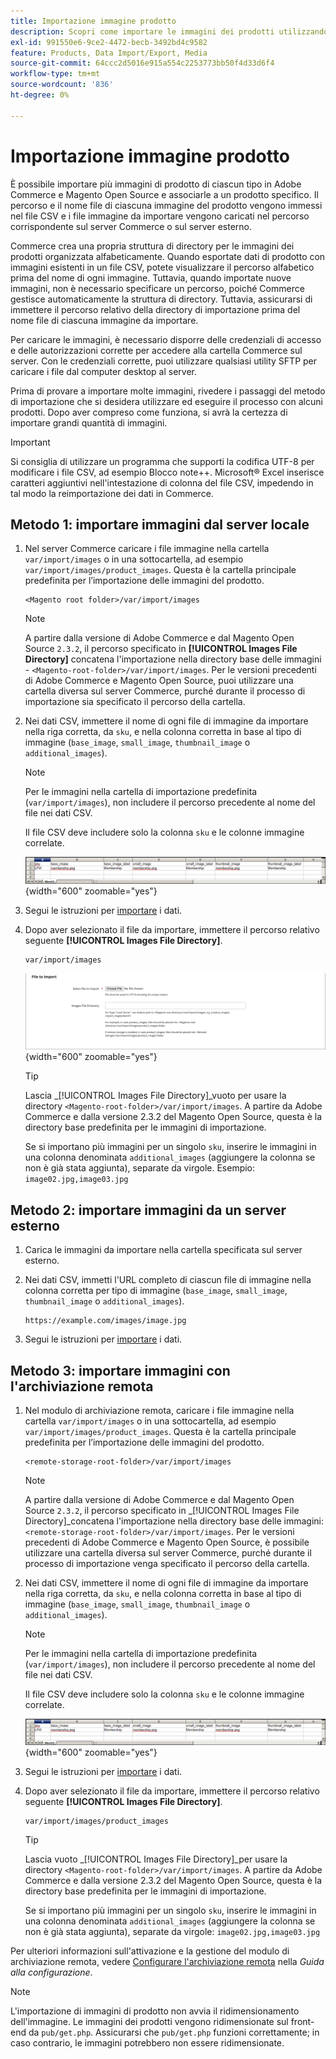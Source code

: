 ```yaml
---
title: Importazione immagine prodotto
description: Scopri come importare le immagini dei prodotti utilizzando il percorso e il nome di file di ciascuna immagine.
exl-id: 991550e6-9ce2-4472-becb-3492bd4c9582
feature: Products, Data Import/Export, Media
source-git-commit: 64ccc2d5016e915a554c2253773bb50f4d33d6f4
workflow-type: tm+mt
source-wordcount: '836'
ht-degree: 0%

---
```


# Importazione immagine prodotto

È possibile importare più immagini di prodotto di ciascun tipo in Adobe Commerce e Magento Open Source e associarle a un prodotto specifico. Il percorso e il nome file di ciascuna immagine del prodotto vengono immessi nel file CSV e i file immagine da importare vengono caricati nel percorso corrispondente sul server Commerce o sul server esterno.

Commerce crea una propria struttura di directory per le immagini dei prodotti organizzata alfabeticamente. Quando esportate dati di prodotto con immagini esistenti in un file CSV, potete visualizzare il percorso alfabetico prima del nome di ogni immagine. Tuttavia, quando importate nuove immagini, non è necessario specificare un percorso, poiché Commerce gestisce automaticamente la struttura di directory. Tuttavia, assicurarsi di immettere il percorso relativo della directory di importazione prima del nome file di ciascuna immagine da importare.

Per caricare le immagini, è necessario disporre delle credenziali di accesso e delle autorizzazioni corrette per accedere alla cartella Commerce sul server. Con le credenziali corrette, puoi utilizzare qualsiasi utility SFTP per caricare i file dal computer desktop al server.

Prima di provare a importare molte immagini, rivedere i passaggi del metodo di importazione che si desidera utilizzare ed eseguire il processo con alcuni prodotti. Dopo aver compreso come funziona, si avrà la certezza di importare grandi quantità di immagini.

>[!IMPORTANT]
>
>Si consiglia di utilizzare un programma che supporti la codifica UTF-8 per modificare i file CSV, ad esempio Blocco note++. Microsoft® Excel inserisce caratteri aggiuntivi nell&#39;intestazione di colonna del file CSV, impedendo in tal modo la reimportazione dei dati in Commerce.

## Metodo 1: importare immagini dal server locale

1. Nel server Commerce caricare i file immagine nella cartella `var/import/images` o in una sottocartella, ad esempio `var/import/images/product_images`. Questa è la cartella principale predefinita per l’importazione delle immagini del prodotto.

   ```terminal
   <Magento root folder>/var/import/images
   ```

   >[!NOTE]
   >
   >A partire dalla versione di Adobe Commerce e dal Magento Open Source `2.3.2`, il percorso specificato in **[!UICONTROL Images File Directory]** concatena l&#39;importazione nella directory base delle immagini - `<Magento-root-folder>/var/import/images`. Per le versioni precedenti di Adobe Commerce e Magento Open Source, puoi utilizzare una cartella diversa sul server Commerce, purché durante il processo di importazione sia specificato il percorso della cartella.

1. Nei dati CSV, immettere il nome di ogni file di immagine da importare nella riga corretta, da `sku`, e nella colonna corretta in base al tipo di immagine (`base_image`, `small_image`, `thumbnail_image` o `additional_images`).

   >[!NOTE]
   >
   >Per le immagini nella cartella di importazione predefinita (`var/import/images`), non includere il percorso precedente al nome del file nei dati CSV.

   Il file CSV deve includere solo la colonna `sku` e le colonne immagine correlate.

   ![Esempio - importazione dati immagine CSV](./assets/data-import-csv-image-files-default-local.png){width="600" zoomable="yes"}

1. Segui le istruzioni per [importare](data-import.md) i dati.

1. Dopo aver selezionato il file da importare, immettere il percorso relativo seguente **[!UICONTROL Images File Directory]**.

   ```terminal
   var/import/images
   ```

   ![Directory del file delle immagini di importazione dati](./assets/data-import-file-to-import.png){width="600" zoomable="yes"}

   >[!TIP]
   >
   >Lascia _[!UICONTROL Images File Directory]_vuoto per usare la directory `<Magento-root-folder>/var/import/images`. A partire da Adobe Commerce e dalla versione 2.3.2 del Magento Open Source, questa è la directory base predefinita per le immagini di importazione.

   Se si importano più immagini per un singolo `sku`, inserire le immagini in una colonna denominata `additional_images` (aggiungere la colonna se non è già stata aggiunta), separate da virgole. Esempio: `image02.jpg,image03.jpg`

## Metodo 2: importare immagini da un server esterno

1. Carica le immagini da importare nella cartella specificata sul server esterno.

1. Nei dati CSV, immetti l&#39;URL completo di ciascun file di immagine nella colonna corretta per tipo di immagine (`base_image`, `small_image`, `thumbnail_image` o `additional_images`).

   ```terminal
   https://example.com/images/image.jpg
   ```

1. Segui le istruzioni per [importare](data-import.md) i dati.

## Metodo 3: importare immagini con l&#39;archiviazione remota

1. Nel modulo di archiviazione remota, caricare i file immagine nella cartella `var/import/images` o in una sottocartella, ad esempio `var/import/images/product_images`. Questa è la cartella principale predefinita per l’importazione delle immagini del prodotto.

   ```terminal
   <remote-storage-root-folder>/var/import/images
   ```

   >[!NOTE]
   >
   >A partire dalla versione di Adobe Commerce e dal Magento Open Source `2.3.2`, il percorso specificato in _[!UICONTROL Images File Directory]_concatena l&#39;importazione nella directory base delle immagini: `<remote-storage-root-folder>/var/import/images`. Per le versioni precedenti di Adobe Commerce e Magento Open Source, è possibile utilizzare una cartella diversa sul server Commerce, purché durante il processo di importazione venga specificato il percorso della cartella.

1. Nei dati CSV, immettere il nome di ogni file di immagine da importare nella riga corretta, da `sku`, e nella colonna corretta in base al tipo di immagine (`base_image`, `small_image`, `thumbnail_image` o `additional_images`).

   >[!NOTE]
   >
   >Per le immagini nella cartella di importazione predefinita (`var/import/images`), non includere il percorso precedente al nome del file nei dati CSV.

   Il file CSV deve includere solo la colonna `sku` e le colonne immagine correlate.

   ![Esempio - importazione dati immagine CSV](./assets/data-import-csv-image-files-default-local.png){width="600" zoomable="yes"}

1. Segui le istruzioni per [importare](data-import.md) i dati.

1. Dopo aver selezionato il file da importare, immettere il percorso relativo seguente **[!UICONTROL Images File Directory]**.

   ```terminal
   var/import/images/product_images
   ```

   >[!TIP]
   >
   >Lascia vuoto _[!UICONTROL Images File Directory]_per usare la directory `<Magento-root-folder>/var/import/images`. A partire da Adobe Commerce e dalla versione 2.3.2 del Magento Open Source, questa è la directory base predefinita per le immagini di importazione.

   Se si importano più immagini per un singolo `sku`, inserire le immagini in una colonna denominata `additional_images` (aggiungere la colonna se non è già stata aggiunta), separate da virgole: `image02.jpg,image03.jpg`

Per ulteriori informazioni sull&#39;attivazione e la gestione del modulo di archiviazione remota, vedere [Configurare l&#39;archiviazione remota](https://experienceleague.adobe.com/docs/commerce-operations/configuration-guide/storage/remote-storage/remote-storage.html) nella _Guida alla configurazione_.

>[!NOTE]
>
>L&#39;importazione di immagini di prodotto non avvia il ridimensionamento dell&#39;immagine. Le immagini dei prodotti vengono ridimensionate sul front-end da `pub/get.php`. Assicurarsi che `pub/get.php` funzioni correttamente; in caso contrario, le immagini potrebbero non essere ridimensionate.
